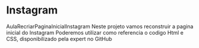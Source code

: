 # Instagram
 AulaRecriarPaginaInicialInstagram
 Neste projeto vamos reconstruir a pagina inicial do Instagram
 Poderemos utilizar como referencia o codigo Html e CSS, disponibilizado pela expert no GitHub
 
